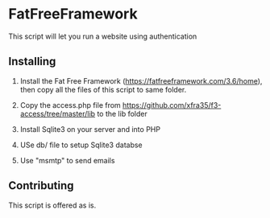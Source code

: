 # FatFreeFramework 

This script will let you run a website using authentication

## Installing

1. Install the Fat Free Framework (https://fatfreeframework.com/3.6/home), then copy all the files of this script to same folder.

2. Copy the access.php file from https://github.com/xfra35/f3-access/tree/master/lib to the lib folder

3. Install Sqlite3 on your server and into PHP

4. USe db/ file to setup Sqlite3 databse

5. Use "msmtp" to send emails


## Contributing
This script is offered as is. 
